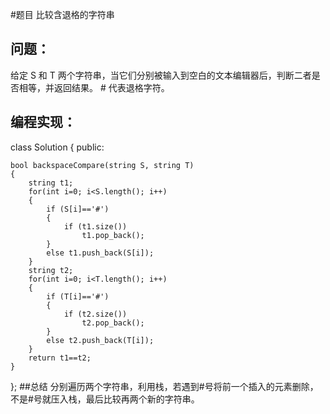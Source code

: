 #题目
比较含退格的字符串
## 问题： 
给定 S 和 T 两个字符串，当它们分别被输入到空白的文本编辑器后，判断二者是否相等，并返回结果。 # 代表退格字符。
## 编程实现：
class Solution {
public:

    bool backspaceCompare(string S, string T)
    {
        string t1;
        for(int i=0; i<S.length(); i++) 
        {
            if (S[i]=='#') 
            {
                if (t1.size()) 
                    t1.pop_back();
            }
            else t1.push_back(S[i]);
        }
        string t2;
        for(int i=0; i<T.length(); i++) 
        {
            if (T[i]=='#')
            {
                if (t2.size()) 
                    t2.pop_back();
            }
            else t2.push_back(T[i]);
        }
        return t1==t2;      
    }
};
##总结
分别遍历两个字符串，利用栈，若遇到#号将前一个插入的元素删除，不是#号就压入栈，最后比较再两个新的字符串。